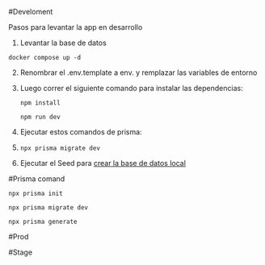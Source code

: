 #Develoment

Pasos para levantar la app en desarrollo

1. Levantar la base de datos

```
docker compose up -d
```

2. Renombrar el .env.template a env. y remplazar las variables de entorno
3. Luego correr el siguiente comando para instalar las dependencias:

   ```
   npm install
   ```

   ```
   npm run dev
   ```
4. Ejecutar estos comandos de prisma:
5. ```
   npx prisma migrate dev
   ```
6. Ejecutar el Seed para [crear la base de datos local](http://localhost:3000/api/seed)

#Prisma comand

```
npx prisma init
```

```
npx prisma migrate dev

```

```
npx prisma generate
```

#Prod

#Stage
